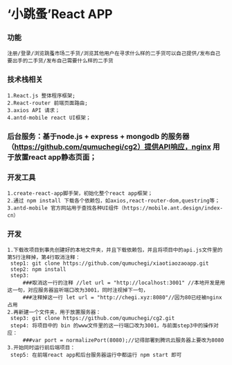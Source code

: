  # ‘小跳蚤’React APP
 ### 功能
 
    注册/登录/浏览跳蚤市场二手货/浏览其他用户在寻求什么样的二手货可以自己提供/发布自己要出手的二手货/发布自己需要什么样的二手货
    
 ### 技术栈相关

    1.React.js 整体程序框架;
    2.React-router 前端页面路由;
    3.axios API 请求；
    4.antd-mobile react UI框架；
    
 ### 后台服务：基于node.js + express + mongodb 的服务器（https://github.com/qumuchegi/cg2）提供API响应，nginx 用于放置react app静态页面；
 
 ### 开发工具
 
    1.create-react-app脚手架，初始化整个react app框架；
    2.通过 npm install 下载各个依赖包，如axios,react-router-dom,questring等；
    3.antd-mobile 官方网站用于查找各种UI组件（https://mobile.ant.design/index-cn）
    
 ### 开发
 
 
    1.下载改项目到事先创建好的本地文件夹，并且下载依赖包，并且将项目中的api.js文件里的第5行注释掉，第4行取消注释：
     step1: git clone https://github.com/qumuchegi/xiaotiaozaoapp.git 
     step2: npm install
     step3: 
         ###取消这一行的注释 //let url = "http://localhost:3001" //本地开发是用这一句，对应服务器监听端口改为3001，同时注视掉下一句，
         ###注释掉这一行 let url = "http://chegi.xyz:8080"//因为80已经被nginx占用   
    2.再新建一个文件夹，用于放置服务器：
     step3: git clone https://github.com/qumuchegi/cg2.git
     step4: 将项目中的 bin 的www文件里的这一行端口改为3001，与前面step3中的操作对应：
         ###var port = normalizePort(8080);//记得部署到腾讯云服务器上要改为8080
    3.开始同时运行前后端项目：
     step5: 在前端react app和后台服务器运行中都运行 npm start 即可
    
 
 

